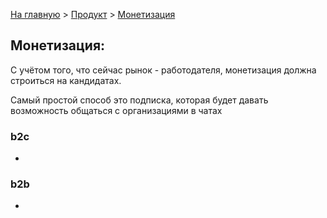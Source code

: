 [На главную](../../README.md) > [Продукт](./README.md) > [Монетизация](./monetisation.md)

## Монетизация:

С учётом того, что сейчас рынок - работодателя, монетизация должна строиться на кандидатах.

Самый простой способ это подписка, которая будет давать возможность общаться с организациями в чатах

### b2c

-

### b2b

-
